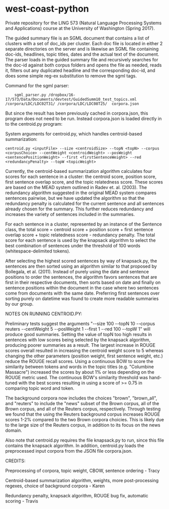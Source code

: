# west-coast-python
Private repository for the LING 573 (Natural Language Processing Systems and Applications) course at the University of Washington (Spring 2017).


The guided summary file is an SGML document that contains a list of clusters with a set of doc_ids per cluster.  Each doc file is located in either 2 separate directories on the server and is likewise an SGML file containing doc-ids, headlines, topic titles, dates and the actual text of the document.  The parser loads in the guided summary file and recursively searches for the doc-id against both corpus folders and opens the file as needed, reads it, filters out any duplicated headline and the corresponding doc-id, and does some simple reg-ex substitution to remove the sgml tags.  

Command for the sgml parser:
    
        sgml_parser.py /dropbox/16-17/573/Data/Documents/devtest/GuidedSumm10_test_topics.xml /corpora/LDC/LDC02T31/ /corpora/LDC/LDC08T25/  corpora.json
        
But since the result has been previously cached in corpora.json, this program does not need to be run.  Instead corpora.json is loaded directly in to the centroid.py program:

System arguments for centroid.py, which handles centroid-based summarization: 
    
    centroid.py <inputFile> --size <centroidSize> --topN <topN> --corpus <corpusChoice> --centWeight <centroidWeight> --posWeight <sentencePositionWeight> --first <firstSentenceWeight> --red <redundancyPenalty> --topW <topicWeight>    

Currently, the centroid-based summarization algorithm calculates four scores for each sentence in a cluster: the centroid score, position score, first sentence overlap score, and the topic relatedness score. These scores are based on the MEAD system outlined in Radev et. al. (2003). The redundancy algorithm suggested in the original MEAD system compares sentences pairwise, but we have updated the algorithm so that the redundancy penalty is calculated for the current sentence and all sentences already chosen for the summary. This further reduces redundancy and increases the variety of sentences included in the summaries.

For each sentence in a cluster, represented by an instance of the Sentence class, the total score = centroid score + position score + first sentence overlap score + topic relatedness score - redundancy penalty. The total score for each sentence is used by the knapsack algorithm to select the best combination of sentences under the threshold of 100 words (whitespace-delimited tokens).

After selecting the highest scored sentences by way of knapsack.py, the sentences are then sorted using an algorithm similar to that proposed by Bollegala, et al. (2011).  Instead of purely using the date and sentence positions to order the sentences, the algorithm favors sentences that are first in their respective documents, then sorts based on date and finally on sentence positions within the document in the case where two sentences come from documents with the same date.  Preferring first sentences over sorting purely on datetime was found to create more readable summaries by our group.

NOTES ON RUNNING CENTROID.PY:

Preliminary tests suggest the arguments "--size 100 --topN 10 --corpus reuters --centWeight 5 --posWeight 1 --first 1 --red 100 --topW 1" will produce good summaries. Setting the value of topN too high results in sentences with low scores being selected by the knapsack algorithm, producing poorer summaries as a result. The largest increase in ROUGE scores overall resulted in increasing the centroid weight score to 5 whereas changing the other parameters (position weight, first sentence weight, etc.) reduce the ROUGE recall scores.  Using a continuous BOW to score the similarity between tokens and words in the topic titles (e.g. "Columbine Massacre") increased the scores by about 1% or less depending on the ROUGE metric used.  The continuous BOW's similarity threshold was hand-tuned with the best scores resulting in using a score of >= 0.75 in comparing topic word and token.

The background corpora now includes the choices "brown", "brown_all", and "reuters" to include the "news" subset of the Brown corpus, all of the Brown corpus, and all of the Reuters corpus, respectively.  Through testing we found that the using the Reuters background corpus increases ROUGE scores 1-2% compared to the two Brown corpora choicies. This is likely due to the large size of the Reuters corpus, in addition to its focus on the news domain.

Also note that centroid.py requires the file knapsack.py to run, since this file contains the knapsack algorithm. In addition, centroid.py loads the preprocessed input corpora from the JSON file corpora.json.

CREDITS:

Preprocessing of corpora, topic weight, CBOW, sentence ordering - Tracy

Centroid-based summarization algorithm, weights, more post-processing regexes, choice of background corpora - Karen

Redundancy penalty, knapsack algorithm, ROUGE bug fix, automatic scoring - Travis
